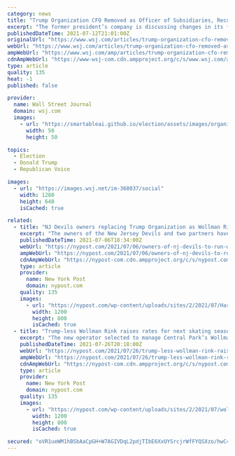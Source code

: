 ```yaml
---
category: news
title: "Trump Organization CFO Removed as Officer of Subsidiaries, Records Show"
excerpt: "The former president’s company is discussing changes in its financial leadership after an indictment accused longtime Trump finance chief Allen Weisselberg of a 15-year tax-fraud, which he denies."
publishedDateTime: 2021-07-12T21:01:00Z
originalUrl: "https://www.wsj.com/articles/trump-organization-cfo-removed-as-officer-of-subsidiaries-records-show-11626120671"
webUrl: "https://www.wsj.com/articles/trump-organization-cfo-removed-as-officer-of-subsidiaries-records-show-11626120671"
ampWebUrl: "https://www.wsj.com/amp/articles/trump-organization-cfo-removed-as-officer-of-subsidiaries-records-show-11626120671"
cdnAmpWebUrl: "https://www-wsj-com.cdn.ampproject.org/c/s/www.wsj.com/amp/articles/trump-organization-cfo-removed-as-officer-of-subsidiaries-records-show-11626120671"
type: article
quality: 135
heat: -1
published: false

provider:
  name: Wall Street Journal
  domain: wsj.com
  images:
    - url: "https://smartableai.github.io/election/assets/images/organizations/wsj.com-50x50.jpg"
      width: 50
      height: 50

topics:
  - Election
  - Donald Trump
  - Republican Voice

images:
  - url: "https://images.wsj.net/im-368037/social"
    width: 1280
    height: 640
    isCached: true

related:
  - title: "NJ Devils owners replacing Trump Organization as Wollman Rink operator"
    excerpt: "The owners of the New Jersey Devils and two partners have been selected to run Wollman Rink in Central Park after the city booted its long-term operator, the Trump Organization."
    publishedDateTime: 2021-07-06T18:34:00Z
    webUrl: "https://nypost.com/2021/07/06/owners-of-nj-devils-to-run-wollman-rink-in-central-park/"
    ampWebUrl: "https://nypost.com/2021/07/06/owners-of-nj-devils-to-run-wollman-rink-in-central-park/amp/"
    cdnAmpWebUrl: "https://nypost-com.cdn.ampproject.org/c/s/nypost.com/2021/07/06/owners-of-nj-devils-to-run-wollman-rink-in-central-park/amp/"
    type: article
    provider:
      name: New York Post
      domain: nypost.com
    quality: 135
    images:
      - url: "https://nypost.com/wp-content/uploads/sites/2/2021/07/HarrisBlitzer.jpg?quality=90&strip=all&w=1200"
        width: 1200
        height: 800
        isCached: true
  - title: "Trump-less Wollman Rink raises rates for next skating season"
    excerpt: "The new operator selected to manage Central Park’s Wollman Rink is jacking up rates for families to skate there this fall — after Mayor Bill de Blasio booted the Trump Organization."
    publishedDateTime: 2021-07-26T20:18:00Z
    webUrl: "https://nypost.com/2021/07/26/trump-less-wollman-rink-raises-rates-for-next-skating-season/"
    ampWebUrl: "https://nypost.com/2021/07/26/trump-less-wollman-rink-raises-rates-for-next-skating-season/amp/"
    cdnAmpWebUrl: "https://nypost-com.cdn.ampproject.org/c/s/nypost.com/2021/07/26/trump-less-wollman-rink-raises-rates-for-next-skating-season/amp/"
    type: article
    provider:
      name: New York Post
      domain: nypost.com
    quality: 135
    images:
      - url: "https://nypost.com/wp-content/uploads/sites/2/2021/07/wollman-rink-2.jpg?quality=90&strip=all&w=1200"
        width: 1200
        height: 800
        isCached: true

secured: "oVR1ueWM1hBSbAaCpGH+W7AGIVDqL2pdjTIbE6XxUYSrcjrWfFYQSXzo/hwC4QITpyeSInTNiQb3+GYBLjY3wijA8BKfYWehBLPGSL/tO0Hj7IT0DKfmbCNIFruZ8eYJ1uwJzXJrCMOleRh7nmy4cbk6Za8j7R7aTow/FNBdFpcvzwIG1dmBYMy/f89V3rj3Fkln3/6XxFrQlOZaZXmUROQDdlLDs++8ekq7zbc4UpM/kw3HcMM4i/kuTZxJVQ4HLOakxgVoDt3MUUmMX5aEuO8JkyWjE5LNQGHChLsfsZPtnmbn0kDPaab8nYarMokP0QlyA8Kmqe39JAweAVXdB47WTOaNjviad1r/TqPHru0=;hknNzbjxTJdvaXl0XU+spg=="
---
```


